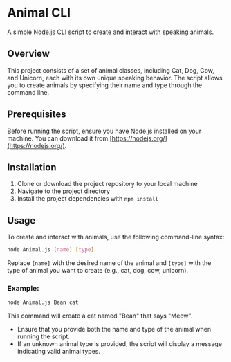 # Animal CLI

A simple Node.js CLI script to create and interact with speaking animals.

## Overview

This project consists of a set of animal classes, including Cat, Dog, Cow, and Unicorn, each with its own unique speaking behavior. 
The script allows you to create animals by specifying their name and type through the command line.

## Prerequisites

Before running the script, ensure you have Node.js installed on your machine. 
You can download it from [https://nodejs.org/](https://nodejs.org/).

## Installation

1. Clone or download the project repository to your local machine
2. Navigate to the project directory
3. Install the project dependencies with `npm install`

## Usage

To create and interact with animals, use the following command-line syntax:

```bash
node Animal.js [name] [type]
```

Replace `[name]` with the desired name of the animal and `[type]` with the type of animal you want to create (e.g., cat, dog, cow, unicorn).

### Example:

```bash
node Animal.js Bean cat
```

This command will create a cat named "Bean" that says "Meow".

- Ensure that you provide both the name and type of the animal when running the script.
- If an unknown animal type is provided, the script will display a message indicating valid animal types.
